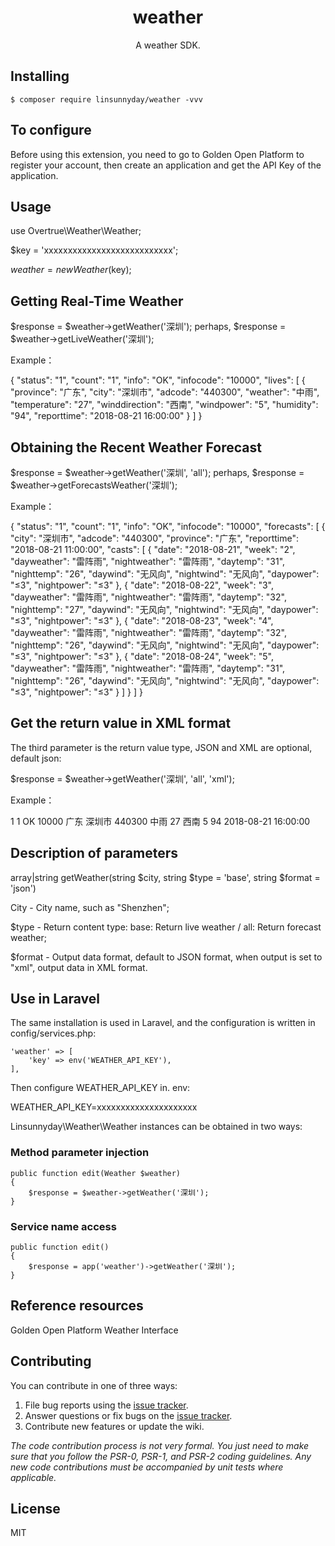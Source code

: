 <h1 align="center"> weather </h1>

<p align="center"> A weather SDK.</p>


## Installing

```shell
$ composer require linsunnyday/weather -vvv
```

## To configure

Before using this extension, you need to go to Golden Open Platform to register your account, then create an application and get the API Key of the application.

## Usage

use Overtrue\Weather\Weather;

$key = 'xxxxxxxxxxxxxxxxxxxxxxxxxxx';

$weather = new Weather($key);

## Getting Real-Time Weather

$response = $weather->getWeather('深圳'); perhaps, $response = $weather->getLiveWeather('深圳');

Example：

{
    "status": "1",
    "count": "1",
    "info": "OK",
    "infocode": "10000",
    "lives": [
        {
            "province": "广东",
            "city": "深圳市",
            "adcode": "440300",
            "weather": "中雨",
            "temperature": "27",
            "winddirection": "西南",
            "windpower": "5",
            "humidity": "94",
            "reporttime": "2018-08-21 16:00:00"
        }
    ]
}

## Obtaining the Recent Weather Forecast

$response = $weather->getWeather('深圳', 'all'); perhaps, $response = $weather->getForecastsWeather('深圳');

Example：

{
    "status": "1", 
    "count": "1", 
    "info": "OK", 
    "infocode": "10000", 
    "forecasts": [
        {
            "city": "深圳市", 
            "adcode": "440300", 
            "province": "广东", 
            "reporttime": "2018-08-21 11:00:00", 
            "casts": [
                {
                    "date": "2018-08-21", 
                    "week": "2", 
                    "dayweather": "雷阵雨", 
                    "nightweather": "雷阵雨", 
                    "daytemp": "31", 
                    "nighttemp": "26", 
                    "daywind": "无风向", 
                    "nightwind": "无风向", 
                    "daypower": "≤3", 
                    "nightpower": "≤3"
                }, 
                {
                    "date": "2018-08-22", 
                    "week": "3", 
                    "dayweather": "雷阵雨", 
                    "nightweather": "雷阵雨", 
                    "daytemp": "32", 
                    "nighttemp": "27", 
                    "daywind": "无风向", 
                    "nightwind": "无风向", 
                    "daypower": "≤3", 
                    "nightpower": "≤3"
                }, 
                {
                    "date": "2018-08-23", 
                    "week": "4", 
                    "dayweather": "雷阵雨", 
                    "nightweather": "雷阵雨", 
                    "daytemp": "32", 
                    "nighttemp": "26", 
                    "daywind": "无风向", 
                    "nightwind": "无风向", 
                    "daypower": "≤3", 
                    "nightpower": "≤3"
                }, 
                {
                    "date": "2018-08-24", 
                    "week": "5", 
                    "dayweather": "雷阵雨", 
                    "nightweather": "雷阵雨", 
                    "daytemp": "31", 
                    "nighttemp": "26", 
                    "daywind": "无风向", 
                    "nightwind": "无风向", 
                    "daypower": "≤3", 
                    "nightpower": "≤3"
                }
            ]
        }
    ]
}
## Get the return value in XML format

The third parameter is the return value type, JSON and XML are optional, default json:

$response = $weather->getWeather('深圳', 'all', 'xml');

Example：

<response>
    <status>1</status>
    <count>1</count>
    <info>OK</info>
    <infocode>10000</infocode>
    <lives type="list">
        <live>
            <province>广东</province>
            <city>深圳市</city>
            <adcode>440300</adcode>
            <weather>中雨</weather>
            <temperature>27</temperature>
            <winddirection>西南</winddirection>
            <windpower>5</windpower>
            <humidity>94</humidity>
            <reporttime>2018-08-21 16:00:00</reporttime>
        </live>
    </lives>
</response>

## Description of parameters

array|string getWeather(string $city, string $type = 'base', string $format = 'json')

City - City name, such as "Shenzhen";

$type - Return content type: base: Return live weather / all: Return forecast weather;

$format - Output data format, default to JSON format, when output is set to "xml", output data in XML format.

## Use in Laravel

The same installation is used in Laravel, and the configuration is written in config/services.php:

	'weather' => [
        'key' => env('WEATHER_API_KEY'),
    ],

Then configure WEATHER_API_KEY in. env:

WEATHER_API_KEY=xxxxxxxxxxxxxxxxxxxxx

Linsunnyday\Weather\Weather instances can be obtained in two ways:

### Method parameter injection

	public function edit(Weather $weather) 
    {
        $response = $weather->getWeather('深圳');
    }

### Service name access

	public function edit() 
    {
        $response = app('weather')->getWeather('深圳');
    }

## Reference resources

Golden Open Platform Weather Interface

## Contributing

You can contribute in one of three ways:

1. File bug reports using the [issue tracker](https://github.com/linsunnyday/weather/issues).
2. Answer questions or fix bugs on the [issue tracker](https://github.com/linsunnyday/weather/issues).
3. Contribute new features or update the wiki.

_The code contribution process is not very formal. You just need to make sure that you follow the PSR-0, PSR-1, and PSR-2 coding guidelines. Any new code contributions must be accompanied by unit tests where applicable._

## License

MIT